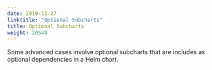 ```yaml
---
date: 2019-12-27
linktitle: "Optional Subcharts"
title: Optional Subcharts
weight: 20540
---
```


Some advanced cases involve optional subcharts that are includes as optional dependencies in a Helm chart.
